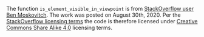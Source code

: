 The function `is_element_visible_in_viewpoint` is from [StackOverflow user Ben Moskovitch](https://stackoverflow.com/questions/45243992/verification-of-element-in-viewport-in-selenium/63656230#63656230). The work was posted on August 30th, 2020. Per the [StackOverflow licensing terms](https://stackoverflow.com/help/licensing) the code is therefore licensed under [Creative Commons Share Alike 4.0](https://creativecommons.org/licenses/by-sa/4.0/) licensing terms.
